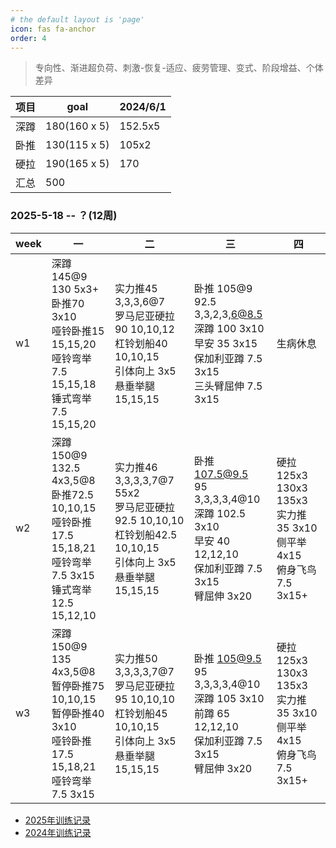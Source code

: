 ```yaml
---
# the default layout is 'page'
icon: fas fa-anchor
order: 4
---
```


> 专向性、渐进超负荷、刺激-恢复-适应、疲劳管理、变式、阶段增益、个体差异


|项目   |goal            |2024/6/1|   
|--     |--              |--      |
|深蹲   |180(160 x 5)    |152.5x5 |
|卧推   |130(115 x 5)    |105x2   |
|硬拉   |190(165 x 5)    |170     |
|汇总   |500             |        |




### 2025-5-18 -- ？(12周)

| week |  一 |  二 |  三 | 四 |
| --| -- | -- | -- | -- | 
|w1|深蹲145@9 <br />130 5x3+<br />卧推70 3x10<br />哑铃卧推15 15,15,20<br />哑铃弯举7.5 15,15,18<br />锤式弯举7.5 15,15,20          |实力推45 3,3,3,6@7<br />罗马尼亚硬拉90 10,10,12<br />杠铃划船40 10,10,15<br />引体向上 3x5<br />悬垂举腿 15,15,15                    |卧推 105@9<br />92.5 3,3,2,3,6@8.5<br />深蹲 100 3x10 <br />早安 35 3x15<br />保加利亚蹲 7.5 3x15<br />三头臂屈伸 7.5 3x15          |生病休息                                                                                                                          |
|w2|                                                                                                                               深蹲150@9<br />132.5 4x3,5@8<br />卧推72.5 10,10,15<br />哑铃卧推17.5 15,18,21<br />哑铃弯举7.5 3x15<br />锤式弯举12.5 15,12,10    | 实力推46 3,3,3,3,7@7 55x2<br />罗马尼亚硬拉92.5 10,10,10<br />杠铃划船42.5 10,10,15<br />引体向上 3x5<br />悬垂举腿 15,15,15          | 卧推 107.5@9.5<br />95 3,3,3,3,4@10<br />深蹲 102.5 3x10 <br />早安 40 12,12,10<br />保加利亚蹲 7.5 3x15<br />臂屈伸 3x20            |硬拉 125x3 130x3 135x3 <br />实力推 35 3x10<br />侧平举 4x15<br />俯身飞鸟 7.5 3x15+                           | 
|w3|                                                                                                                               深蹲150@9<br />135 4x3,5@8<br />暂停卧推75 10,10,15<br />暂停卧推40 3x10<br />哑铃卧推17.5 15,18,21<br />哑铃弯举7.5 3x15          | 实力推50 3,3,3,3,7@7<br />罗马尼亚硬拉95 10,10,10<br />杠铃划船45 10,10,15<br />引体向上 3x5<br />悬垂举腿 15,15,15          | 卧推 105@9.5<br />95 3,3,3,3,4@10<br />深蹲 105 3x10 <br />前蹲 65 12,12,10<br />保加利亚蹲 7.5 3x15<br />臂屈伸 3x20            |硬拉 125x3 130x3 135x3 <br />实力推 35 3x10<br />侧平举 4x15<br />俯身飞鸟 7.5 3x15+                           | 



 
- [2025年训练记录](/posts/train-record-2025)
- [2024年训练记录](/posts/train-record-2024)
